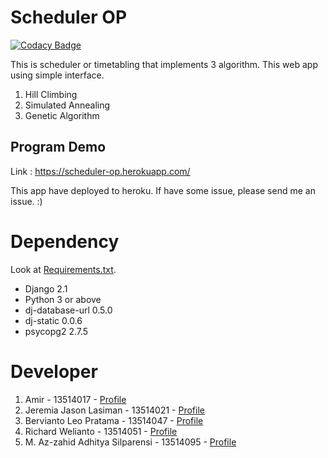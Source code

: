 # Scheduler OP

[![Codacy Badge](https://api.codacy.com/project/badge/Grade/384d23564c1d46e9b6d55999e0c91608)](https://app.codacy.com/app/berviantoleo/scheduler-op?utm_source=github.com&utm_medium=referral&utm_content=berv-uni-project/scheduler-op&utm_campaign=Badge_Grade_Settings)

This is scheduler or timetabling that implements 3 algorithm. This web app using simple interface.

1. Hill Climbing
2. Simulated Annealing
3. Genetic Algorithm

## Program Demo

Link : https://scheduler-op.herokuapp.com/

This app have deployed to heroku. If have some issue, please send me an issue. :)

# Dependency

Look at [Requirements.txt](./requirements.txt).

* Django 2.1
* Python 3 or above
* dj-database-url 0.5.0
* dj-static 0.0.6
* psycopg2 2.7.5

# Developer

1. Amir - 13514017 - [Profile](https://github.com/greenword000)
2. Jeremia Jason Lasiman - 13514021 - [Profile](https://github.com/JeremiaJ)
3. Bervianto Leo Pratama - 13514047 - [Profile](https://github.com/berviantoleo)
4. Richard Welianto - 13514051 - [Profile](https://github.com/RichardWellianto)
5. M. Az-zahid Adhitya Silparensi - 13514095 - [Profile](https://github.com/Azzahid)

